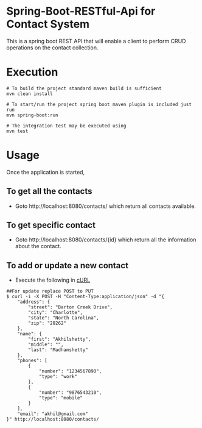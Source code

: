 # Spring-Boot-RESTful-Api for Contact System

 This is a spring boot REST API that will enable a client to perform CRUD operations on the contact collection.

# Execution
```
# To build the project standard maven build is sufficient
mvn clean install

# To start/run the project spring boot maven plugin is included just run
mvn spring-boot:run

# The integration test may be executed using
mvn test
```
 # Usage 
Once the application is started,

## To get all the contacts   
- Goto http://localhost:8080/contacts/ which return all contacts available.

## To get specific contact   
- Goto http://localhost:8080/contacts/{id} which return all the information about the contact.

## To add or update a new contact   
- Execute the following in [cURL](https://en.wikipedia.org/wiki/CURL)
```
##For update replace POST to PUT
$ curl -i -X POST -H "Content-Type:application/json" -d "{
    "address": {
        "street": "Barton Creek Drive",
        "city": "Charlotte",
        "state": "North Carolina",
        "zip": "28262"
    },
    "name": {
        "first": "Akhilshetty",
        "middle": "",
        "last": "Madhamshetty"
    },
    "phones": [
        {
            "number": "1234567890",
            "type": "work"
        },
        {
            "number": "9876543210",
            "type": "mobile"
        }
    ],
    "email": "akhil@gmail.com"
}" http://localhost:8080/contacts/

```



